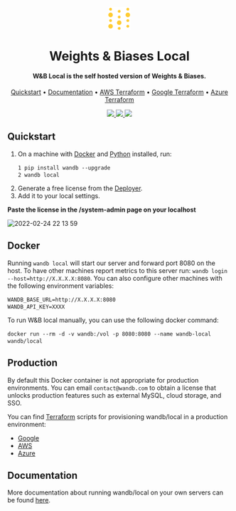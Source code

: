 <p align="center">
  <img src=".github/wb-logo.png" width="50" alt="Weights & Biases"/>
</p>

<h1 align="center">Weights & Biases Local</h1>
<h4 align="center">W&B Local is the self hosted version of Weights &amp; Biases.</h4>

<p align="center">
  <a href="#Quickstart">Quickstart</a> •
  <a href="https://docs.wandb.ai/guides/self-hosted">Documentation</a> •
  <a href="https://github.com/wandb/terraform-aws-wandb">AWS Terraform</a> •
  <a href="https://github.com/wandb/terraform-google-wandb">Google Terraform</a> •
  <a href="https://github.com/wandb/local/tree/main/terraform/azure">Azure Terraform</a>
</p>

<p align="center">
  <a href="https://github.com/wandb/local/releases">
    <img src="https://img.shields.io/github/v/release/wandb/local">
  </a>
  <a href="https://github.com/wandb/local">
    <img src="https://img.shields.io/github/last-commit/wandb/local">
  </a>
  <a href="https://hub.docker.com/r/wandb/local">
    <img src="https://img.shields.io/docker/pulls/wandb/local">
  </a>
</p>


## Quickstart

1. On a machine with [Docker](https://docker.com) and [Python](https://www.python.org/) installed, run:
    ```
    1 pip install wandb --upgrade
    2 wandb local
    ```
2. Generate a free license from the [Deployer](https://deploy.wandb.ai/).
3. Add it to your local settings.

  **Paste the license in the /system-admin page on your localhost**
  
  ![2022-02-24 22 13 59](https://user-images.githubusercontent.com/25806817/166265834-6a9d1be8-2af5-4c63-872e-8e5b3e4082aa.gif)


## Docker

Running `wandb local` will start our server and forward port 8080 on the host.
To have other machines report metrics to this server run: `wandb login
--host=http://X.X.X.X:8080`.  You can also configure other machines with the
following environment variables:

```
WANDB_BASE_URL=http://X.X.X.X:8080
WANDB_API_KEY=XXXX
```

To run W&amp;B local manually, you can use the following docker command:

```
docker run --rm -d -v wandb:/vol -p 8080:8080 --name wandb-local wandb/local
```

## Production

By default this Docker container is not appropriate for production environments.
You can email `contact@wandb.com` to obtain a license that unlocks production
features such as external MySQL, cloud storage, and SSO. 

You can find [Terraform](https://www.terraform.io/) scripts for provisioning
wandb/local in a production environment:

 - [Google](https://github.com/wandb/terraform-google-wandb)
 - [AWS](https://github.com/wandb/terraform-aws-wandb)
 - [Azure](https://github.com/wandb/local/tree/main/terraform/azure)

## Documentation

More documentation about running wandb/local on your own servers can be found
[here](https://docs.wandb.com/self-hosted/local).
